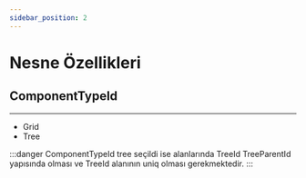 ```yaml
---
sidebar_position: 2
---
```


# Nesne Özellikleri

## ComponentTypeId
---
- Grid
- Tree

:::danger
ComponentTypeId tree seçildi ise alanlarında TreeId TreeParentId yapısında olması ve TreeId alanının uniq olması gerekmektedir.
:::
